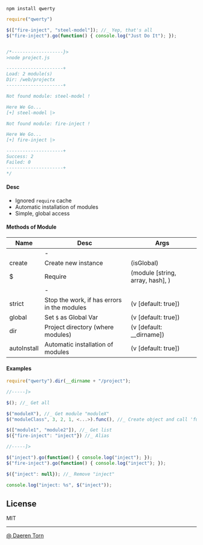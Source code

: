`npm install qwerty`


```js
require("qwerty")

$(["fire-inject", "steel-model"]); //_ Yep, that's all 
$("fire-inject").go(function() { console.log("Just Do It"); });


/*-------------------}>
>node project.js

---------------------+
Load: 2 module(s)
Dir: /web/projectx
---------------------+

Not found module: steel-model !

Here We Go...
[+] steel-model |>

Not found module: fire-inject !

Here We Go...
[+] fire-inject |>

---------------------+
Success: 2
Failed: 0
---------------------+
*/
```

#### Desc

* Ignored `require` cache
* Automatic installation of modules
* Simple, global access


#### Methods of Module

| Name          | Desc        | Args 		|
| ------------- |-------------|-------------|
|               | -           ||
| create      	| Create new instance  								| (isGlobal) |
| $      		| Require  											| (module [string, array, hash], <args>) |
|               | -           ||
| strict        | Stop the work, if has errors in the modules  		| (v [default: true]) 	|
| global        | Set `$` as Global Var   							| (v [default: true]) 	|
| dir        	| Project directory (where modules) 				| (v [default: __dirname]) |
| autoInstall   | Automatic installation of modules  				| (v [default: true]) 	|


#### Examples

```js
require("qwerty").dir(__dirname + "/project");

//-----]>

$(); //_ Get all

$("moduleX"), //_ Get module "moduleX"
$("moduleClass", 3, 2, 1, <...>).func(), //_ Create object and call 'func'

$(["module1", "module2"]), //_ Get list
$({"fire-inject": "inject"}) //_ Alias

//-----]>

$("inject").go(function() { console.log("inject"); });
$("fire-inject").go(function() { console.log("inject"); });

$({"inject": null}); //_ Remove "inject"

console.log("inject: %s", $("inject"));
```


## License

MIT

----------------------------------
[@ Daeren Torn][1]


[1]: http://666.io